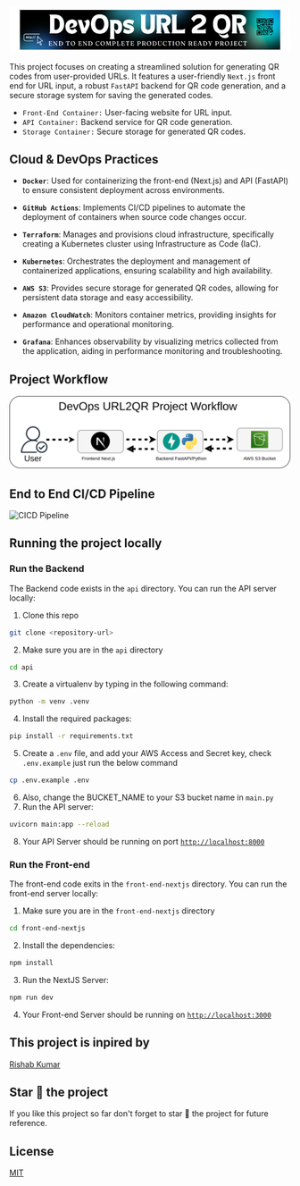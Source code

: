 ![DevOps-URL2QR Project](./Assets/DevOPs-url2qr.png)

This project focuses on creating a streamlined solution for generating QR codes from user-provided URLs. It features a user-friendly `Next.js` front end for URL input, a robust `FastAPI` backend for QR code generation, and a secure storage system for saving the generated codes.

- `Front-End Container:` User-facing website for URL input.
- `API Container:` Backend service for QR code generation.
- `Storage Container:` Secure storage for generated QR codes.

## Cloud & DevOps Practices

- **`Docker`**: Used for containerizing the front-end (Next.js) and API (FastAPI) to ensure consistent deployment across environments.

- **`GitHub Actions`**: Implements CI/CD pipelines to automate the deployment of containers when source code changes occur.

- **`Terraform`**: Manages and provisions cloud infrastructure, specifically creating a Kubernetes cluster using Infrastructure as Code (IaC).

- **`Kubernetes`**: Orchestrates the deployment and management of containerized applications, ensuring scalability and high availability.

- **`AWS S3`**: Provides secure storage for generated QR codes, allowing for persistent data storage and easy accessibility.

- **`Amazon CloudWatch`**: Monitors container metrics, providing insights for performance and operational monitoring.

- **`Grafana`**: Enhances observability by visualizing metrics collected from the application, aiding in performance monitoring and troubleshooting.

## Project Workflow

<div align="center">
  <img src="./Assets/DevOpsURL2QR.png.drawio.svg" alt="DevOps URL2QR Project Workflow">
</div>

## End to End CI/CD Pipeline

![CICD Pipeline]()

## Running the project locally

### Run the Backend

The Backend code exists in the `api` directory. You can run the API server locally:

1. Clone this repo

```bash
git clone <repository-url>
```

2. Make sure you are in the `api` directory

```bash
cd api
```

3. Create a virtualenv by typing in the following command:

```bash
python -m venv .venv
```

4. Install the required packages:

```bash
pip install -r requirements.txt
```

5. Create a `.env` file, and add your AWS Access and Secret key, check `.env.example` just run the below command

```bash
cp .env.example .env
```

6. Also, change the BUCKET_NAME to your S3 bucket name in `main.py`
7. Run the API server:

```bash
uvicorn main:app --reload
```

8. Your API Server should be running on port
   [ `http://localhost:8000`](http://localhost:8000)

### Run the Front-end

The front-end code exits in the `front-end-nextjs` directory. You can run the front-end server locally:

1. Make sure you are in the `front-end-nextjs` directory

```bash
cd front-end-nextjs
```

2. Install the dependencies:

```bash
npm install
```

3. Run the NextJS Server:

```bash
npm run dev
```

4. Your Front-end Server should be running on [`http://localhost:3000`](`http://localhost:3000`)

## This project is inpired by

[Rishab Kumar](https://github.com/rishabkumar7)

## Star 🌟 the project

If you like this project so far don't forget to star 🤩 the project for future reference.

## License

[MIT](./LICENSE)
